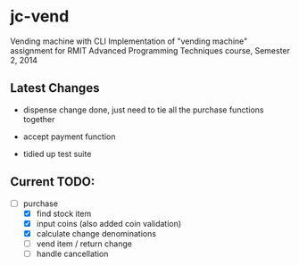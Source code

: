 jc-vend
==========

Vending machine with CLI
  Implementation of "vending machine" assignment for RMIT Advanced Programming Techniques course, Semester 2, 2014

Latest Changes
----------
- dispense change done, just need to tie all the purchase functions together
    
- accept payment function
- tidied up test suite  
  
Current TODO:
----------
- [ ] purchase
  - [x] find stock item
  - [x] input coins (also added coin validation)
  - [x] calculate change denominations
  - [ ] vend item / return change
  - [ ] handle cancellation
